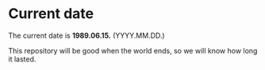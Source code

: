 # Current date

The current date is **1989.06.15.** (YYYY.MM.DD.)

This repository will be good when the world ends, so we will know how long it lasted.